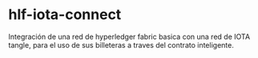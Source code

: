 # hlf-iota-connect
Integración de una red de hyperledger fabric basica con una red de IOTA tangle, para el uso de sus billeteras a traves del contrato inteligente. 
